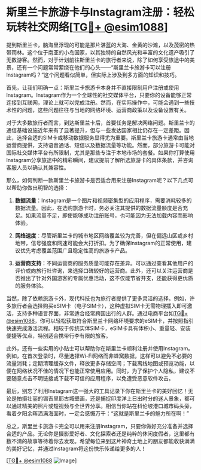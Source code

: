# 斯里兰卡旅游卡与Instagram注册：轻松玩转社交网络[[TG💪+ @esim1088](https://t.me/s/esim1088)]

提到斯里兰卡，脑海里浮现的可能是那片湛蓝的大海、金黄的沙滩，以及茂密的热带雨林。这个位于南亚的小岛国家，以其独特的自然风光和丰富的文化遗产吸引了无数游客。然而，对于计划前往斯里兰卡的旅行者来说，除了如何享受旅途中的美景，还有一个问题常常萦绕在他们的心头——“斯里兰卡旅游卡可以注册Instagram吗？”这个问题看似简单，但实际上涉及到多方面的知识和技巧。

首先，让我们明确一点：斯里兰卡旅游卡本身并不直接限制用户注册或使用Instagram。Instagram作为一个全球性的社交媒体平台，只要你的设备能够正常连接到互联网，理论上就可以完成注册。然而，在实际操作中，可能会遇到一些技术性的问题，这些问题往往与当地的网络环境、运营商政策以及设备设置有关。

对于大多数旅行者而言，到达斯里兰卡后，首要任务是解决网络问题。斯里兰卡的通信基础设施近年来有了显著提升，但与一些发达国家相比仍存在一定差距。因此，选择合适的SIM卡或移动数据服务显得尤为重要。斯里兰卡旅游卡通常由当地运营商提供，支持语音通话、短信以及数据流量等功能。然而，部分旅游卡可能对国际社交媒体平台有所限制，尤其是那些专注于本地市场的套餐。如果你打算使用Instagram分享旅途中的精彩瞬间，建议提前了解所选旅游卡的具体条款，并咨询客服人员以确认其兼容性。

那么，如何判断一款斯里兰卡旅游卡是否适合用来注册Instagram呢？以下几点可以帮助你做出明智的选择：

1. **数据流量**：Instagram是一个图片和视频密集型的应用程序，需要消耗较多的数据流量。因此，在选购旅游卡时，务必关注其提供的数据流量额度是否充足。如果流量不足，即使能够成功注册账号，也可能因为无法加载内容而影响体验。

2. **网络速度**：尽管斯里兰卡的城市地区网络覆盖较为完善，但在偏远山区或乡村地带，信号强度和网速可能会大打折扣。为了确保Instagram的正常使用，建议优先考虑覆盖范围广且稳定性高的旅游卡产品。

3. **运营商支持**：不同运营商的服务质量可能存在差异。可以通过查看其他用户的评价或向旅行社咨询，来选择口碑较好的运营商。此外，还可以关注运营商是否推出了针对外国游客的专属优惠活动，这不仅能节省开支，还能获得更优质的服务体验。

当然，除了依赖旅游卡外，现代科技也为旅行者提供了更多灵活的选择。例如，许多旅行者会选择购买eSIM卡（电子SIM卡），这种虚拟SIM卡无需物理插入即可激活，支持多种语言界面，非常适合经常跨国出行的人群。通过电商平台如[TG💪+ @esim1088](https://t.me/s/esim1088)，你可以轻松获取符合斯里兰卡网络环境要求的eSIM卡，并按照指引快速完成激活流程。相较于传统实体SIM卡，eSIM卡具有体积小、重量轻、安装便捷等优点，特别适合携带行李有限的旅客。

此外，还有一些实用的小贴士可以帮助你在斯里兰卡顺利注册并使用Instagram。例如，在首次登录时，尽量选择Wi-Fi网络而非蜂窝数据，这样可以避免不必要的流量消耗；定期清理缓存文件，释放更多存储空间；下载离线地图或预览功能，以便在网络状况不佳的情况下也能正常使用应用。同时，为了保护个人隐私，建议不要随意点击不明链接或下载不可信的应用程序，以免遭受恶意软件攻击。

最后，别忘了利用Instagram这一强大的工具记录下你在斯里兰卡的美好回忆！无论是拍摄壮丽的锡吉里耶古城壁画，还是捕捉印度洋上日出时分的迷人景象，都可以通过精美的照片或短视频与全世界分享。相信当你站在科伦坡港口城市码头旁，看着夕阳余晖洒满海面时，一定会感慨万千：“这就是斯里兰卡的魅力所在啊！”

总之，斯里兰卡旅游卡完全可以用来注册Instagram，只要你做好充分准备并选择合适的产品。无论你是摄影爱好者、文化探索者还是纯粹的休闲度假者，这里都有数不清的故事等待着你去发现。希望每位来到这片神奇土地上的朋友都能收获满满的美好记忆，并通过Instagram将这份快乐传递给更多的人！

[[TG💪+ @esim1088](https://t.me/s/esim1088) ![Image](https://i.postimg.cc/4NQfJmqS/Snipaste-2025-05-13-00-14-12.png)]